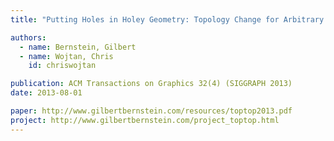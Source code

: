 ```yaml
---
title: "Putting Holes in Holey Geometry: Topology Change for Arbitrary Surfaces"

authors:
  - name: Bernstein, Gilbert
  - name: Wojtan, Chris
    id: chriswojtan

publication: ACM Transactions on Graphics 32(4) (SIGGRAPH 2013)
date: 2013-08-01

paper: http://www.gilbertbernstein.com/resources/toptop2013.pdf
project: http://www.gilbertbernstein.com/project_toptop.html
---
```

